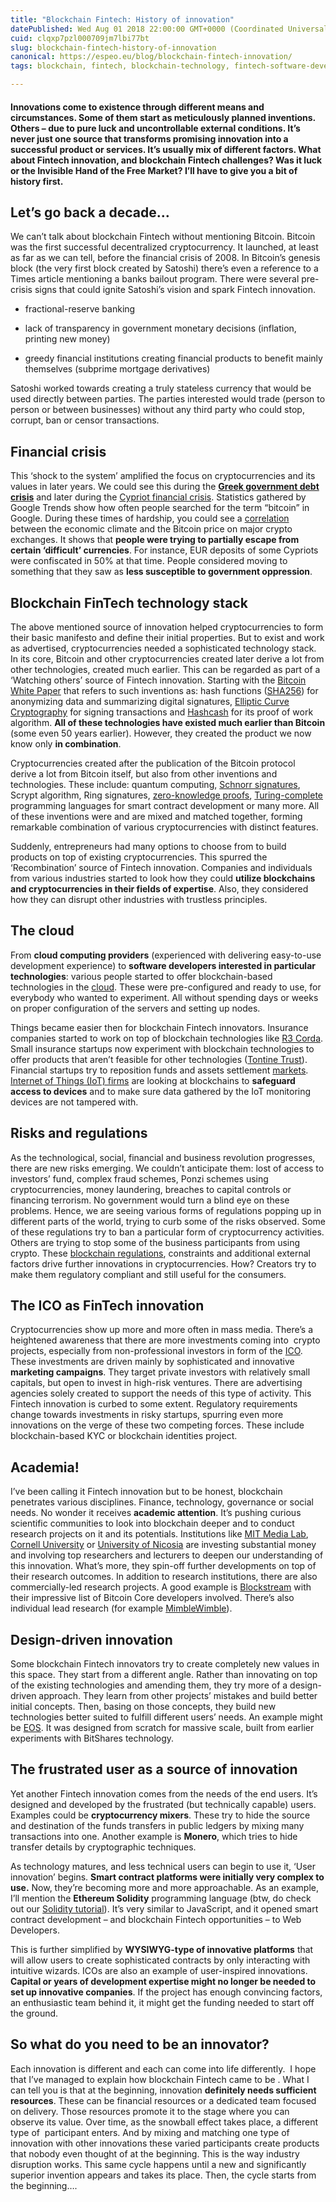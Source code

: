```yaml
---
title: "Blockchain Fintech: History of innovation"
datePublished: Wed Aug 01 2018 22:00:00 GMT+0000 (Coordinated Universal Time)
cuid: clqxp7pzl000709jm7lbi77bt
slug: blockchain-fintech-history-of-innovation
canonical: https://espeo.eu/blog/blockchain-fintech-innovation/
tags: blockchain, fintech, blockchain-technology, fintech-software-development

---
```


#### **Innovations come to existence through different means and circumstances. Some of them start as meticulously planned inventions. Others – due to pure luck and uncontrollable external conditions. It’s never just one source that transforms promising innovation into a successful product or services. It’s usually mix of different factors. What about Fintech innovation, and blockchain Fintech challenges? Was it luck or the Invisible Hand of the Free Market? I’ll have to give you a bit of history first.**

## **Let’s go back a decade…**

We can’t talk about blockchain Fintech without mentioning Bitcoin. Bitcoin was the first successful decentralized cryptocurrency. It launched, at least as far as we can tell, before the financial crisis of 2008. In Bitcoin’s genesis block (the very first block created by Satoshi) there’s even a reference to a Times article mentioning a banks bailout program. There were several pre-crisis signs that could ignite Satoshi’s vision and spark Fintech innovation.

* fractional-reserve banking
    
* lack of transparency in government monetary decisions (inflation, printing new money)
    
* greedy financial institutions creating financial products to benefit mainly themselves (subprime mortgage derivatives)
    

Satoshi worked towards creating a truly stateless currency that would be used directly between parties. The parties interested would trade (person to person or between businesses) without any third party who could stop, corrupt, ban or censor transactions.

## **Financial crisis**

This ‘shock to the system’ amplified the focus on cryptocurrencies and its values in later years. We could see this during the [**Greek government debt crisis**](https://en.wikipedia.org/wiki/Greek_government-debt_crisis) and later during the [Cypriot financial crisis](https://en.wikipedia.org/wiki/2012%E2%80%9313_Cypriot_financial_crisis). Statistics gathered by Google Trends show how often people searched for the term “bitcoin” in Google. During these times of hardship, you could see a [correlation](https://twitter.com/cburniske/status/896380577871536130/photo/1) between the economic climate and the Bitcoin price on major crypto exchanges. It shows that **people were trying to partially escape from certain ‘difficult’ currencies**. For instance, EUR deposits of some Cypriots were confiscated in 50% at that time. People considered moving to something that they saw as **less susceptible to government oppression**.

## **Blockchain FinTech technology stack**

The above mentioned source of innovation helped cryptocurrencies to form their basic manifesto and define their initial properties. But to exist and work as advertised, cryptocurrencies needed a sophisticated technology stack. In its core, Bitcoin and other cryptocurrencies created later derive a lot from other technologies, created much earlier. This can be regarded as part of a ‘Watching others’ source of Fintech innovation. Starting with the [Bitcoin White Paper](https://bitcoin.org/bitcoin.pdf) that refers to such inventions as: hash functions ([SHA256](https://en.wikipedia.org/wiki/SHA-2)) for anonymizing data and summarizing digital signatures, [Elliptic Curve Cryptography](https://en.wikipedia.org/wiki/Elliptic-curve_cryptography) for signing transactions and [Hashcash](http://www.hashcash.org/papers/hashcash.pdf) for its proof of work algorithm. **All of these technologies have existed much earlier than Bitcoin** (some even 50 years earlier). However, they created the product we now know only **in combination**.

Cryptocurrencies created after the publication of the Bitcoin protocol  derive a lot from Bitcoin itself, but also from other inventions and technologies. These include: quantum computing, [Schnorr signatures](https://en.wikipedia.org/wiki/Schnorr_signature), Scrypt algorithm, Ring signatures, [zero-knowledge proofs](https://blog.cryptographyengineering.com/2014/11/27/zero-knowledge-proofs-illustrated-primer/), [Turing-complete](https://github.com/ethereum/wiki/wiki/White-Paper#computation-and-turing-completeness) programming languages for smart contract development or many more. All of these inventions were and are mixed and matched together, forming remarkable combination of various cryptocurrencies with distinct features.

Suddenly, entrepreneurs had many options to choose from to build products on top of existing cryptocurrencies. This spurred the ‘Recombination’ source of Fintech innovation. Companies and individuals from various industries started to look how they could **utilize blockchains and cryptocurrencies in their fields of expertise**. Also, they considered how they can disrupt other industries with trustless principles.

## **The cloud**

From **cloud computing providers** (experienced with delivering easy-to-use development experience) to **software developers interested in particular technologies**: various people started to offer blockchain-based technologies in the [cloud](https://azure.microsoft.com/en-us/solutions/blockchain/). These were pre-configured and ready to use, for everybody who wanted to experiment. All without spending days or weeks on proper configuration of the servers and setting up nodes.

Things became easier then for blockchain Fintech innovators. Insurance companies started to work on top of blockchain technologies like [R3 Corda](https://www.r3.com/blog/portfolio-item/r3-and-acord-launch-insurance-industry-centre-of-excellence-for-distributed-ledger-technology/). Small insurance startups now experiment with blockchain technologies to offer products that aren’t feasible for other technologies ([Tontine Trust](https://tontinetrust.com/)). Financial startups try to reposition funds and assets settlement [markets](https://www.setl.io/opencsd/). [Internet of Things (IoT) firms](https://www.setl.io/opencsd/) are looking at blockchains to **safeguard access to devices** and to make sure data gathered by the IoT monitoring devices are not tampered with.

## **Risks and regulations**

As the technological, social, financial and business revolution progresses, there are new risks emerging. We couldn’t anticipate them: lost of access to investors’ fund, complex fraud schemes, Ponzi schemes using cryptocurrencies, money laundering, breaches to capital controls or financing terrorism. No government would turn a blind eye on these problems. Hence, we are seeing various forms of regulations popping up in different parts of the world, trying to curb some of the risks observed. Some of these regulations try to ban a particular form of cryptocurrency activities. Others are trying to stop some of the business participants from using crypto. These [blockchain regulations](https://espeoblockchain.com/blog/blockchain-regulation/), constraints and additional external factors drive further innovations in cryptocurrencies. How? Creators try to make them regulatory compliant and still useful for the consumers.

## **The ICO as FinTech innovation**

Cryptocurrencies show up more and more often in mass media. There’s a heightened awareness that there are more investments coming into  crypto projects, especially from non-professional investors in form of the [ICO](https://www.investopedia.com/terms/i/initial-coin-offering-ico.asp). These investments are driven mainly by sophisticated and innovative **marketing campaigns**. They target private investors with relatively small capitals, but open to invest in high-risk ventures. There are advertising agencies solely created to support the needs of this type of activity. This Fintech innovation is curbed to some extent. Regulatory requirements change towards investments in risky startups, spurring even more innovations on the verge of these two competing forces. These include blockchain-based KYC or blockchain identities project.

## **Academia!**

I’ve been calling it Fintech innovation but to be honest, blockchain penetrates various disciplines. Finance, technology, governance or social needs. No wonder it receives **academic attention**. It’s pushing curious scientific communities to look into blockchain deeper and to conduct research projects on it and its potentials. Institutions like [MIT Media Lab](https://www.media.mit.edu/), [Cornell University](http://www.initc3.org/) or [University of Nicosia](https://digitalcurrency.unic.ac.cy/) are investing substantial money and involving top researchers and lecturers to deepen our understanding of this innovation. What’s more, they spin-off further developments on top of their research outcomes. In addition to research institutions, there are also commercially-led research projects. A good example is [Blockstream](https://blockstream.com/technology/) with their impressive list of Bitcoin Core developers involved. There’s also individual lead research (for example [MimbleWimble](https://github.com/ignopeverell/grin/blob/master/doc/intro.md)).

## **Design-driven innovation**

Some blockchain Fintech innovators try to create completely new values in this space. They start from a different angle. Rather than innovating on top of the existing technologies and amending them, they try more of a design-driven approach. They learn from other projects’ mistakes and build better initial concepts. Then, basing on those concepts, they build new technologies better suited to fulfill different users’ needs. An example might be [EOS](https://github.com/EOSIO/Documentation/blob/master/TechnicalWhitePaper.md). It was designed from scratch for massive scale, built from earlier experiments with BitShares technology.

## **The frustrated user as a source of innovation**

Yet another Fintech innovation comes from the needs of the end users. It’s designed and developed by the frustrated (but technically capable) users. Examples could be **cryptocurrency mixers**. These try to hide the source and destination of the funds transfers in public ledgers by mixing many transactions into one. Another example is **Monero**, which tries to hide transfer details by cryptographic techniques.

As technology matures, and less technical users can begin to use it, ‘User innovation’ begins. **Smart contract platforms were initially very complex to use.** Now, they’re becoming more and more approachable. As an example, I’ll mention the **Ethereum Solidity** programming language (btw, do check out our [Solidity tutorial](https://espeoblockchain.com/blog/smart-contracts-explained/)). It’s very similar to JavaScript, and it opened smart contract development – and blockchain Fintech opportunities – to Web Developers.

This is further simplified by **WYSIWYG-type of innovative platforms** that will allow users to create sophisticated contracts by only interacting with intuitive wizards. ICOs are also an example of user-inspired innovations. **Capital or years of development expertise might no longer be needed to set up innovative companies**. If the project has enough convincing factors, an enthusiastic team behind it, it might get the funding needed to start off the ground.

## **So what do you need to be an innovator?**

Each innovation is different and each can come into life differently.  I hope that I’ve managed to explain how blockchain Fintech came to be . What I can tell you is that at the beginning, innovation **definitely needs sufficient resources**. These can be financial resources or a dedicated team focused on delivery. Those resources promote it to the stage where you can observe its value. Over time, as the snowball effect takes place, a different type of  participant enters. And by mixing and matching one type of innovation with other innovations these varied participants create products that nobody even thought of at the beginning. This is the way industry disruption works. This same cycle happens until a new and significantly superior invention appears and takes its place. Then, the cycle starts from the beginning….